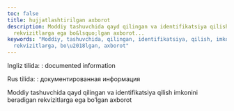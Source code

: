 ```yaml
---
toc: false
title: hujjatlashtirilgan axborot
description: Moddiy tashuvchida qayd qilingan va identifikatsiya qilish imkonini beradigan
  rekvizitlarga ega bo&lsquo;lgan axborot...
keywords: "Moddiy, tashuvchida, qilingan, identifikatsiya, qilish, imkonini, beradigan,
  rekvizitlarga, bo\u2018lgan, axborot"
---
```


Ingliz tilida:
:   documented information

Rus tilida:
:   документированная информация

Moddiy tashuvchida qayd qilingan va identifikatsiya qilish imkonini beradigan rekvizitlarga ega bo‘lgan axborot